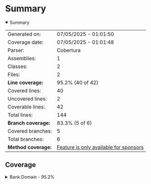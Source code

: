 # Summary
<details open><summary>Summary</summary>

|||
|:---|:---|
| Generated on: | 07/05/2025 - 01:01:50 |
| Coverage date: | 07/05/2025 - 01:01:48 |
| Parser: | Cobertura |
| Assemblies: | 1 |
| Classes: | 2 |
| Files: | 2 |
| **Line coverage:** | 95.2% (40 of 42) |
| Covered lines: | 40 |
| Uncovered lines: | 2 |
| Coverable lines: | 42 |
| Total lines: | 144 |
| **Branch coverage:** | 83.3% (5 of 6) |
| Covered branches: | 5 |
| Total branches: | 6 |
| **Method coverage:** | [Feature is only available for sponsors](https://reportgenerator.io/pro) |

</details>

## Coverage
<details><summary>Bank.Domain - 95.2%</summary>

|**Name**|**Line**|**Branch**|
|:---|---:|---:|
|**Bank.Domain**|**95.2%**|**83.3%**|
|Bank.Domain.Cliente|100%||
|Bank.Domain.CuentaAhorro|94.2%|83.3%|

</details>
